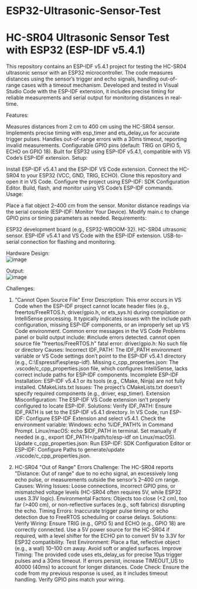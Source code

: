 # ESP32-Ultrasonic-Sensor-Test
# HC-SR04 Ultrasonic Sensor Test with ESP32 (ESP-IDF v5.4.1)

This repository contains an ESP-IDF v5.4.1 project for testing the HC-SR04 ultrasonic sensor with an ESP32 microcontroller. The code measures distances using the sensor’s trigger and echo signals, handling out-of-range cases with a timeout mechanism. Developed and tested in Visual Studio Code with the ESP-IDF extension, it includes precise timing for reliable measurements and serial output for monitoring distances in real-time.

Features:

Measures distances from 2 cm to 400 cm using the HC-SR04 sensor.
Implements precise timing with esp_timer and ets_delay_us for accurate trigger pulses.
Handles out-of-range errors with a 30ms timeout, reporting invalid measurements.
Configurable GPIO pins (default: TRIG on GPIO 5, ECHO on GPIO 18).
Built for ESP32 using ESP-IDF v5.4.1, compatible with VS Code’s ESP-IDF extension.
Setup:

Install ESP-IDF v5.4.1 and the ESP-IDF VS Code extension.
Connect the HC-SR04 to your ESP32 (VCC, GND, TRIG, ECHO).
Clone this repository and open it in VS Code.
Configure the project using ESP-IDF: SDK Configuration Editor.
Build, flash, and monitor using VS Code’s ESP-IDF commands.
Usage:

Place a flat object 2–400 cm from the sensor.
Monitor distance readings via the serial console (ESP-IDF: Monitor Your Device).
Modify main.c to change GPIO pins or timing parameters as needed.
Requirements:

ESP32 development board (e.g., ESP32-WROOM-32).
HC-SR04 ultrasonic sensor.
ESP-IDF v5.4.1 and VS Code with the ESP-IDF extension.
USB-to-serial connection for flashing and monitoring.

Hardware Design:  
![image](https://github.com/user-attachments/assets/0cfcc8ad-fd49-4d14-a024-f56938ddcf0d)

Output:  
![image](https://github.com/user-attachments/assets/4695a00c-3171-458e-be0b-5142e08c2c5c)

Challenges:
1. "Cannot Open Source File" Error
Description:
This error occurs in VS Code when the ESP-IDF project cannot locate header files (e.g., freertos/FreeRTOS.h, driver/gpio.h, or ets_sys.h) during compilation or IntelliSense processing. It typically indicates issues with the include path configuration, missing ESP-IDF components, or an improperly set up VS Code environment.
Common error messages in the VS Code Problems panel or build output include:
#include errors detected. cannot open source file "freertos/FreeRTOS.h"
fatal error: driver/gpio.h: No such file or directory
Causes:
Incorrect IDF_PATH: The IDF_PATH environment variable or VS Code settings don’t point to the ESP-IDF v5.4.1 directory (e.g., C:\Espressif\esp\esp-idf).
Missing c_cpp_properties.json: The .vscode/c_cpp_properties.json file, which configures IntelliSense, lacks correct include paths for ESP-IDF components.
Incomplete ESP-IDF Installation: ESP-IDF v5.4.1 or its tools (e.g., CMake, Ninja) are not fully installed.
CMakeLists.txt Issues: The project’s CMakeLists.txt doesn’t specify required components (e.g., driver, esp_timer).
Extension Misconfiguration: The ESP-IDF VS Code extension isn’t properly configured to locate ESP-IDF.
Solutions:
Verify IDF_PATH: Ensure IDF_PATH is set to the ESP-IDF v5.4.1 directory. In VS Code, run ESP-IDF: Configure ESP-IDF Extension and select v5.4.1. Check the environment variable:
Windows: echo %IDF_PATH% in Command Prompt.
Linux/macOS: echo $IDF_PATH in terminal.
Set manually if needed (e.g., export IDF_PATH=/path/to/esp-idf on Linux/macOS).
Update c_cpp_properties.json: Run ESP-IDF: SDK Configuration Editor or ESP-IDF: Configure Paths to generate/update .vscode/c_cpp_properties.json.

2. HC-SR04 "Out of Range" Errors
Challenge: The HC-SR04 reports "Distance: Out of range" due to no echo signal, an excessively long echo pulse, or measurements outside the sensor’s 2–400 cm range.
Causes:
Wiring Issues: Loose connections, incorrect GPIO pins, or mismatched voltage levels (HC-SR04 often requires 5V, while ESP32 uses 3.3V logic).
Environmental Factors: Objects too close (<2 cm), too far (>400 cm), or non-reflective surfaces (e.g., soft fabrics) disrupting the echo.
Timing Errors: Inaccurate trigger pulse timing or echo detection due to FreeRTOS scheduling or coarse delays.
Solutions:
Verify Wiring: Ensure TRIG (e.g., GPIO 5) and ECHO (e.g., GPIO 18) are correctly connected. Use a 5V power source for the HC-SR04 if required, with a level shifter for the ECHO pin to convert 5V to 3.3V for ESP32 compatibility.
Test Environment: Place a flat, reflective object (e.g., a wall) 10–100 cm away. Avoid soft or angled surfaces.
Improve Timing: The provided code uses ets_delay_us for precise 10µs trigger pulses and a 30ms timeout. If errors persist, increase TIMEOUT_US to 40000 (40ms) to account for longer distances.
Code Check: Ensure the code from my previous response is used, as it includes timeout handling. Verify GPIO pins match your wiring.
